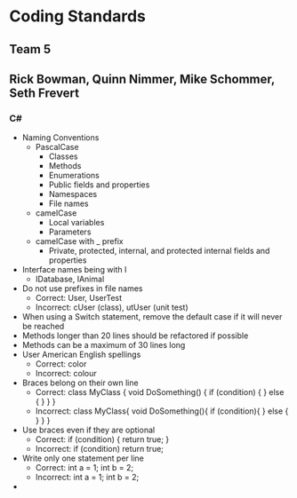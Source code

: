 # Coding Standards
## Team 5
## Rick Bowman, Quinn Nimmer, Mike Schommer, Seth Frevert

### **C#**
- Naming Conventions
    - PascalCase
        - Classes
        - Methods
        - Enumerations
        - Public fields and properties
        - Namespaces
        - File names
    - camelCase
        - Local variables
        - Parameters
    - camelCase with _ prefix
        - Private, protected, internal, and protected internal fields and properties
- Interface names being with I
    - IDatabase, IAnimal
- Do not use prefixes in file names
    - Correct: User, UserTest
    - Incorrect: cUser (class), utUser (unit test)
- When using a Switch statement, remove the default case if it will never be reached
- Methods longer than 20 lines should be refactored if possible
- Methods can be a maximum of 30 lines long
- User American English spellings
    - Correct: color
    - Incorrect: colour
- Braces belong on their own line
    - Correct:
        class MyClass
        {
            void DoSomething()
            {
                if (condition)
                {
                }
                else
                {
                }
            }
        }
    - Incorrect:
        class MyClass{
            void DoSomething(){
                if (condition){
                } else {
                }
            }
        }
- Use braces even if they are optional
    - Correct:
        if (condition)
        {
            return true;
        }
    - Incorrect:
        if (condition)
            return true;
- Write only one statement per line
    - Correct:
        int a = 1;
        int b = 2;
    - Incorrect:
        int a = 1; int b = 2;
-
